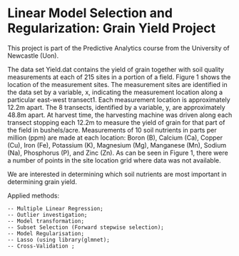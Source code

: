 # Linear Model Selection and Regularization: Grain Yield Project
 
This project is part of the Predictive Analytics course from the University of Newcastle (Uon). 
 
The data set Yield.dat contains the yield of grain together with soil quality measurements
at each of 215 sites in a portion of a field. Figure 1 shows the location of the measurement
sites. The measurement sites are identified in the data set by a variable, x, indicating the
measurement location along a particular east-west transect1. Each measurement location is 
approximately 12.2m apart. The 8 transects, identified by a variable, y, are approximately
48.8m apart. At harvest time, the harvesting machine was driven along each transect stopping
each 12.2m to measure the yield of grain for that part of the field in bushels/acre. Measurements
of 10 soil nutrients in parts per million (ppm) are made at each location: Boron (B), Calcium
(Ca), Copper (Cu), Iron (Fe), Potassium (K), Magnesium (Mg), Manganese (Mn), Sodium
(Na), Phosphorus (P), and Zinc (Zn). As can be seen in Figure 1, there were a number of
points in the site location grid where data was not available.

We are interested in determining which soil nutrients are most important in determining grain
yield.

Applied methods:
    
    -- Multiple Linear Regression;
    -- Outlier investigation;
    -- Model transformation;
    -- Subset Selection (Forward stepwise selection);  
    -- Model Regularisation;
    -- Lasso (using library(glmnet);
    -- Cross-Validation ;
